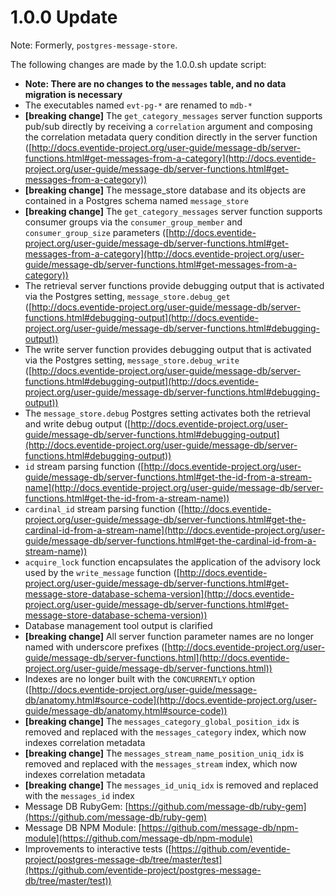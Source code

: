 # 1.0.0 Update

Note: Formerly, `postgres-message-store`.

The following changes are made by the 1.0.0.sh update script:

- **Note: There are no changes to the `messages` table, and no data migration is necessary**
- The executables named `evt-pg-*` are renamed to `mdb-*`
- **[breaking change]** The `get_category_messages` server function supports pub/sub directly by receiving a `correlation` argument and composing the correlation metadata query condition directly in the server function ([http://docs.eventide-project.org/user-guide/message-db/server-functions.html#get-messages-from-a-category](http://docs.eventide-project.org/user-guide/message-db/server-functions.html#get-messages-from-a-category))
- **[breaking change]** The message_store database and its objects are contained in a Postgres schema named `message_store`
- **[breaking change]** The `get_category_messages` server function supports consumer groups via the `consumer_group_member` and `consumer_group_size` parameters ([http://docs.eventide-project.org/user-guide/message-db/server-functions.html#get-messages-from-a-category](http://docs.eventide-project.org/user-guide/message-db/server-functions.html#get-messages-from-a-category))
- The retrieval server functions provide debugging output that is activated via the Postgres setting, `message_store.debug_get` ([http://docs.eventide-project.org/user-guide/message-db/server-functions.html#debugging-output](http://docs.eventide-project.org/user-guide/message-db/server-functions.html#debugging-output))
- The write server function provides debugging output that is activated via the Postgres setting, `message_store.debug_write` ([http://docs.eventide-project.org/user-guide/message-db/server-functions.html#debugging-output](http://docs.eventide-project.org/user-guide/message-db/server-functions.html#debugging-output))
- The `message_store.debug` Postgres setting activates both the retrieval and write debug output ([http://docs.eventide-project.org/user-guide/message-db/server-functions.html#debugging-output](http://docs.eventide-project.org/user-guide/message-db/server-functions.html#debugging-output))
- `id` stream parsing function ([http://docs.eventide-project.org/user-guide/message-db/server-functions.html#get-the-id-from-a-stream-name](http://docs.eventide-project.org/user-guide/message-db/server-functions.html#get-the-id-from-a-stream-name))
- `cardinal_id` stream parsing function ([http://docs.eventide-project.org/user-guide/message-db/server-functions.html#get-the-cardinal-id-from-a-stream-name](http://docs.eventide-project.org/user-guide/message-db/server-functions.html#get-the-cardinal-id-from-a-stream-name))
- `acquire_lock` function encapsulates the application of the advisory lock used by the `write_message` function ([http://docs.eventide-project.org/user-guide/message-db/server-functions.html#get-message-store-database-schema-version](http://docs.eventide-project.org/user-guide/message-db/server-functions.html#get-message-store-database-schema-version))
- Database management tool output is clarified
- **[breaking change]** All server function parameter names are no longer named with underscore prefixes ([http://docs.eventide-project.org/user-guide/message-db/server-functions.html](http://docs.eventide-project.org/user-guide/message-db/server-functions.html))
- Indexes are no longer built with the `CONCURRENTLY` option ([http://docs.eventide-project.org/user-guide/message-db/anatomy.html#source-code](http://docs.eventide-project.org/user-guide/message-db/anatomy.html#source-code))
- **[breaking change]** The `messages_category_global_position_idx` is removed and replaced with the `messages_category` index, which now indexes correlation metadata
- **[breaking change]** The `messages_stream_name_position_uniq_idx` is removed and replaced with the `messages_stream` index, which now indexes correlation metadata
- **[breaking change]** The `messages_id_uniq_idx` is removed and replaced with the `messages_id` index
- Message DB RubyGem: [https://github.com/message-db/ruby-gem](https://github.com/message-db/ruby-gem)
- Message DB NPM Module: [https://github.com/message-db/npm-module](https://github.com/message-db/npm-module)
- Improvements to interactive tests ([https://github.com/eventide-project/postgres-message-db/tree/master/test](https://github.com/eventide-project/postgres-message-db/tree/master/test))
